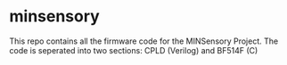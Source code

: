 minsensory
==========

This repo contains all the firmware code for the MINSensory Project. 
The code is seperated into two sections: CPLD (Verilog) and BF514F (C)


